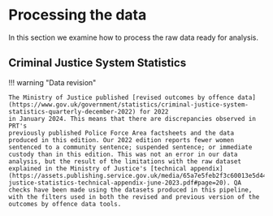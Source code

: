 # Processing the data

In this section we examine how to process the raw data ready for analysis.

## Criminal Justice System Statistics



!!! warning "Data revision"

    The Ministry of Justice published [revised outcomes by offence data](https://www.gov.uk/government/statistics/criminal-justice-system-statistics-quarterly-december-2022) for 2022
    in January 2024. This means that there are discrepancies observed in PRT's
    previously published Police Force Area factsheets and the data produced in this edition. Our 2022 edition reports fewer women sentenced to a community sentence; suspended sentence; or immediate custody than in this edition. This was not an error in our data analysis, but the result of the limitations with the raw dataset explained in the Ministry of Justice's [technical appendix](https://assets.publishing.service.gov.uk/media/65a7e5feb2f3c60013e5d44b/criminal-justice-statistics-technical-appendix-june-2023.pdf#page=20). QA checks have been made using the datasets produced in this pipeline, with the filters used in both the revised and previous version of the outcomes by offence data tools.